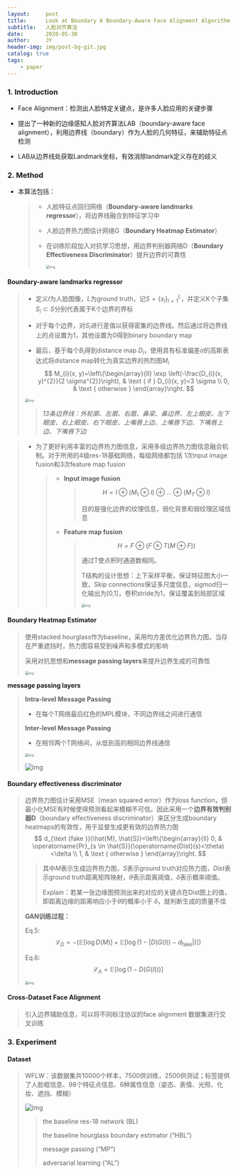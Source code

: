 ```yaml
---
layout:     post
title:      Look at Boundary A Boundary-Aware Face Alignment Algorithm
subtitle:   人脸对齐算法
date:       2020-05-30
author:     JY
header-img: img/post-bg-git.jpg
catalog: true
tags:
    - paper
---
```




### 1. Introduction

- Face Alignment：检测出人脸特定关键点，是许多人脸应用的关键步骤

- 提出了一种新的边缘感知人脸对齐算法LAB（boundary-aware face alignment），利用边界线（boundary）作为人脸的几何特征，来辅助特征点检测

- LAB从边界线处获取Landmark坐标，有效消除landmark定义存在的歧义

  

### 2. Method

- 本算法包括：

  > - 人脸特征点回归网络（**Boundary-aware landmarks regressor**），将边界线融合到特征学习中
  > - 人脸边界热力图估计网络G（**Boundary Heatmap Estimator**）
  >
  > - 在训练阶段加入对抗学习思想，用边界判别器网络D（**Boundary Effectiveness Discriminator**）提升边界的可靠性
  >
  >   <img src="https://github.com/ZJU-CVs/zju-cvs.github.io/raw/master/img/LAB/4.png" alt="img" style="zoom: 50%;" />



#### **Boundary-aware landmarks regressor**

> - 定义$I$为人脸图像，$L$为ground truth，记$S=\{s_l\}^L_{l=1}$，并定义K个子集$S_i\subset S$分别代表属于K个边界的界标
>
> - 对于每个边界，对$S_i$进行差值以获得密集的边界线。然后通过将边界线上的点设置为1，其他设置为0得到binary boundary map
>
> - 最后，基于每个$B_i$得到distance map $D_i$，使用具有标准偏差$\sigma$的高斯表达式将distance map转化为真实边界的热烈图$M_i$
>   $$
>   M_{i}(x, y)=\left\{\begin{array}{ll}
>   \exp \left(-\frac{D_{i}(x, y)^{2}}{2 \sigma^{2}}\right), & \text { if } D_{i}(x, y)<3 \sigma \\
>   0, & \text { otherwise }
>   \end{array}\right.
>   $$
>
> <img src="https://github.com/ZJU-CVs/zju-cvs.github.io/raw/master/img/LAB/1.png" alt="img" style="zoom: 50%;" />
>
> > *13条边界线：外轮廓、左眉、右眉、鼻梁、鼻边界、左上眼皮、左下眼皮、右上眼皮、右下眼皮、上嘴唇上边、上嘴唇下边、下嘴唇上边、下嘴唇下边*





> - 为了更好利用丰富的边界热力图信息，采用多级边界热力图信息融合机制。对于所用的4级res-18基础网络，每级网络都包括 1次input image fusion和3次feature map fusion
>
>   > - **Input image fusion**
>   >
>   >   > $$
>   >   > H=I \oplus\left(M_{1} \otimes I\right) \oplus \ldots \oplus\left(M_{T} \otimes I\right)
>   >   > $$
>   >   >
>   >   > 目的是强化边界的纹理信息，弱化背景和弱纹理区域信息
>   >
>   >   
>   >
>   > - **Feature map fusion**
>   >
>   >   > $$
>   >   > H=F \oplus(F \otimes T(M \oplus F))
>   >   > $$
>   >   >
>   >   > 通过T使点积时通道数相同。
>   >   >
>   >   > T结构的设计思想：上下采样平衡，保证特征图大小一致，Skip connections保证多尺度信息，sigmod归一化输出为[0,1]，卷积stride为1，保证覆盖到局部区域
>   >   >
>   >   > <img src="https://github.com/ZJU-CVs/zju-cvs.github.io/raw/master/img/LAB/2.png" alt="img" style="zoom: 50%;" />
>   >   >
>   >   > 

#### **Boundary Heatmap Estimator**

> 使用stacked hourglass作为baseline，采用均方差优化边界热力图。当存在严重遮挡时，热力图容易受到噪声和多模式的影响
>
> 采用对抗思想和**message passing layers**来提升边界生成的可靠性
>
> <img src="https://github.com/ZJU-CVs/zju-cvs.github.io/raw/master/img/LAB/3.png" alt="img" style="zoom: 50%;" />

**message passing layers**

> **Intra-level Message Passing**
>
> -  在每个T网络最后红色的MPL模块，不同边界线之间进行通信
>
> **Inter-level Message Passing**
>
> - 在相邻两个T网络间，从低到高的相同边界线通信
>
> <img src="https://github.com/ZJU-CVs/zju-cvs.github.io/raw/master/img/LAB/5.png" alt="img" style="zoom:50%;" />
>
> ![img](https://github.com/ZJU-CVs/zju-cvs.github.io/raw/master/img/LAB/6.png)



#### Boundary effectiveness discriminator

> 边界热力图估计采用MSE（mean squared error）作为loss function，但最小化MSE有时候使得预测看起来模糊不可信。因此采用一个**边界有效判别器D**（boundary effectiveness discriminator）来区分生成boundary heatmaps的有效性，用于监督生成更有效的边界热力图
> $$
> d_{\text {fake }}(\hat{M}, \hat{S})=\left\{\begin{array}{ll}
> 0, & \operatorname{Pr}_{s \in \hat{S}}(\operatorname{Dist}(s)<\theta)<\delta \\
> 1, & \text { otherwise }
> \end{array}\right.
> $$
>
> > 其中$M$表示生成边界热力图，$S$表示ground truth对应热力图，$Dist$表示ground truth距离矩阵映射，$\theta$表示距离阈值，$\delta$表示概率阈值。
> >
> > Explain：若某一张边缘图预测出来的对应的关键点在Dist图上的值，即距离边缘的距离响应小于$\theta$的概率小于 $\delta$，就判断生成的质量不佳
>
> **GAN训练过程：**
>
> Eq.5: $$\mathcal{L}_{D}=-\left(\mathbb{E}[\log D(M)]+\mathbb{E}\left[\log \left(1-\left|D(G(I))-d_{\mathrm{fake}}\right|\right)\right]\right)$$
>
> Eq.6: $$\mathcal{L}_{A}=\mathbb{E}[\log (1-D(G(I)))]$$
>
> <img src="https://github.com/ZJU-CVs/zju-cvs.github.io/raw/master/img/LAB/7.png" alt="img" style="zoom:50%;" />



#### Cross-Dataset Face Alignment

> 引入边界辅助信息，可以将不同标注协议的face alignment 数据集进行交叉训练



### 3. Experiment

#### Dataset

> WFLW：该数据集共10000个样本，7500供训练，2500供测试；标签提供了人脸框信息、98个特征点信息、6种属性信息（姿态、表情、光照、化妆、遮挡、模糊）
>
> ![img](https://github.com/ZJU-CVs/zju-cvs.github.io/raw/master/img/LAB/8.png)
>
> > the baseline res-18 network (BL)
> >
> > the baseline hourglass boundary estimator (“HBL”)
> >
> > message passing (“MP”)
> >
> > adversarial learning (“AL”)

